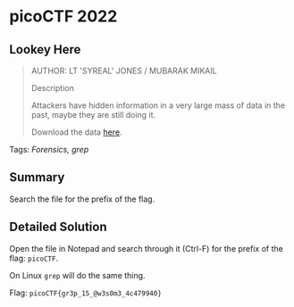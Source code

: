 # picoCTF 2022
## Lookey Here

> AUTHOR: LT 'SYREAL' JONES / MUBARAK MIKAIL
>
> Description
>
> Attackers have hidden information in a very large mass of data in the past, maybe they are still doing it.
>
> Download the data [here](https://github.com/03npan/ctf-write-ups/blob/main/picoctf-2022/forensics/lookey_here/anthem.flag.txt).

Tags: *Forensics, grep*

## Summary

Search the file for the prefix of the flag.

## Detailed Solution

Open the file in Notepad and search through it (Ctrl-F) for the prefix of the flag: `picoCTF`.

On Linux `grep` will do the same thing.

Flag: `picoCTF{gr3p_15_@w3s0m3_4c479940}`